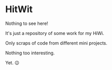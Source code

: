 # HitWit
Nothing to see here!

It's just a repository of some work for my HiWi. 

Only scraps of code from different mini projects.

Nothing too interesting.

Yet.  :wink:
